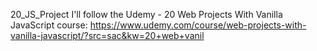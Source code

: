 20_JS_Project
I'll follow the Udemy - 20 Web Projects With Vanilla JavaScript course: https://www.udemy.com/course/web-projects-with-vanilla-javascript/?src=sac&kw=20+web+vanil
